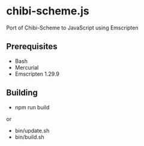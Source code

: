# chibi-scheme.js
Port of Chibi-Scheme to JavaScript using Emscripten

## Prerequisites

* Bash
* Mercurial
* Emscripten 1.29.9

## Building

* npm run build

or

* bin/update.sh
* bin/build.sh
